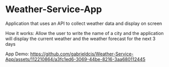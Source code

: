 # Weather-Service-App
Application that uses an API to collect weather data and display on screen

How it works: Allow the user to write the name of a city and the application will display the current weather and the weather forecast for the next 3 days

App Demo: 
https://github.com/gabrieldcjs/Weather-Service-App/assets/112210864/a3fc1ed6-3069-44be-8216-3aa680112445

